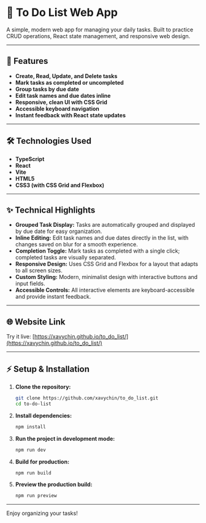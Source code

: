 # 📝 To Do List Web App

A simple, modern web app for managing your daily tasks. Built to practice CRUD operations, React state management, and responsive web design.

---

## 🚀 Features

- **Create, Read, Update, and Delete tasks**
- **Mark tasks as completed or uncompleted**
- **Group tasks by due date**
- **Edit task names and due dates inline**
- **Responsive, clean UI with CSS Grid**
- **Accessible keyboard navigation**
- **Instant feedback with React state updates**

---

## 🛠️ Technologies Used

- **TypeScript**
- **React**
- **Vite**
- **HTML5**
- **CSS3 (with CSS Grid and Flexbox)**

---

## ✨ Technical Highlights

- **Grouped Task Display:** Tasks are automatically grouped and displayed by due date for easy organization.
- **Inline Editing:** Edit task names and due dates directly in the list, with changes saved on blur for a smooth experience.
- **Completion Toggle:** Mark tasks as completed with a single click; completed tasks are visually separated.
- **Responsive Design:** Uses CSS Grid and Flexbox for a layout that adapts to all screen sizes.
- **Custom Styling:** Modern, minimalist design with interactive buttons and input fields.
- **Accessible Controls:** All interactive elements are keyboard-accessible and provide instant feedback.

---

## 🌐 Website Link

Try it live: [https://xavychin.github.io/to_do_list/](https://xavychin.github.io/to_do_list/)

---

## ⚡ Setup & Installation

1. **Clone the repository:**

   ```sh
   git clone https://github.com/xavychin/to_do_list.git
   cd to-do-list
   ```

2. **Install dependencies:**

   ```sh
   npm install
   ```

3. **Run the project in development mode:**

   ```sh
   npm run dev
   ```

4. **Build for production:**

   ```sh
   npm run build
   ```

5. **Preview the production build:**
   ```sh
   npm run preview
   ```

---

Enjoy organizing your tasks!
